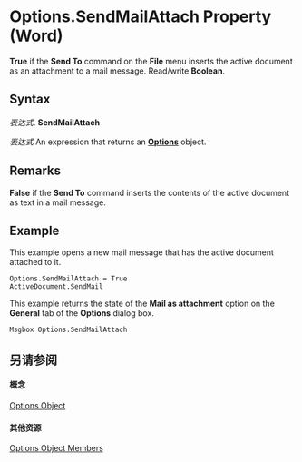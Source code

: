
# Options.SendMailAttach Property (Word)

 **True** if the **Send To** command on the **File** menu inserts the active document as an attachment to a mail message. Read/write **Boolean**.


## Syntax

 _表达式_. **SendMailAttach**

 _表达式_ An expression that returns an **[Options](873b7b99-3fe1-fd89-9ece-a9355cb827dc.md)** object.


## Remarks

 **False** if the **Send To** command inserts the contents of the active document as text in a mail message.


## Example

This example opens a new mail message that has the active document attached to it.


```
Options.SendMailAttach = True 
ActiveDocument.SendMail
```

This example returns the state of the  **Mail as attachment** option on the **General** tab of the **Options** dialog box.




```
Msgbox Options.SendMailAttach
```


## 另请参阅


#### 概念


[Options Object](873b7b99-3fe1-fd89-9ece-a9355cb827dc.md)
#### 其他资源


[Options Object Members](http://msdn.microsoft.com/library/76cd9dfe-6bbb-4c3d-0bfc-79a62bedd15e%28Office.15%29.aspx)